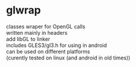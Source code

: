 # glwrap
classes wraper for OpenGL calls  
written mainly in headers  
add libGL to linker  
includes GLES3/gl3.h for using in android  
can be used on different platforms  
(curently tested on linux (and android in old times))

